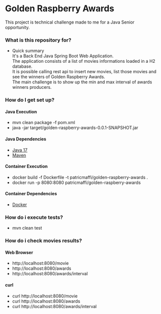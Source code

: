# Golden Raspberry Awards #

This project is technical challenge made to me for a Java Senior opportunity.<br/>

### What is this repository for? ###
* Quick summary <br/>
It's a Back End Java Spring Boot Web Application. <br/>
The application consists of a list of movies informations loaded in a H2 database.<br/>
It is possible calling rest api to insert new movies, list those movies and see the winners of Golden Raspberry Awards.<br/>
The main challenge is to show up the min and max interval of awards winners producers.<br/>

### How do I get set up? ###
#### Java Execution ####
* mvn clean package -f pom.xml
* java -jar target/golden-raspberry-awards-0.0.1-SNAPSHOT.jar

#### Java Dependencies ####
* [Java 17](https://www.oracle.com/java/technologies/javase/jdk17-archive-downloads.html)
* [Maven](https://maven.apache.org/download.cgi)

#### Container Execution ####
* docker build -f Dockerfile -t patricmaffi/golden-raspberry-awards .
* docker run -p 8080:8080 patricmaffi/golden-raspberry-awards

#### Container Dependencies ####
* [Docker](https://docs.docker.com/get-docker/)

### How do i execute tests? ###
* mvn clean test

### How do i check movies results? ###

#### Web Browser ####
* http://localhost:8080/movie
* http://localhost:8080/awards
* http://localhost:8080/awards/interval

#### curl ####
* curl http://localhost:8080/movie
* curl http://localhost:8080/awards
* curl http://localhost:8080/awards/interval
